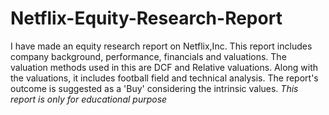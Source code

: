 # Netflix-Equity-Research-Report
I have made an equity research report on Netflix,Inc.
This report includes company background, performance, financials and valuations.
The valuation methods used in this are DCF and Relative valuations.
Along with the valuations, it includes football field and technical analysis.
The report's outcome is suggested as a 'Buy' considering the intrinsic values.
*This report is only for educational purpose*
